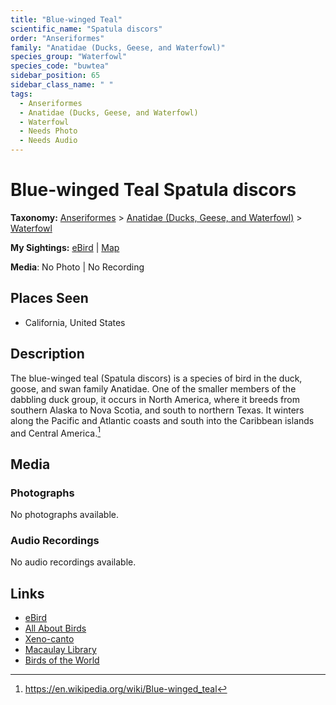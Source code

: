 ```yaml
---
title: "Blue-winged Teal"
scientific_name: "Spatula discors"
order: "Anseriformes"
family: "Anatidae (Ducks, Geese, and Waterfowl)"
species_group: "Waterfowl"
species_code: "buwtea"
sidebar_position: 65
sidebar_class_name: " "
tags: 
  - Anseriformes
  - Anatidae (Ducks, Geese, and Waterfowl)
  - Waterfowl
  - Needs Photo
  - Needs Audio
---
```


# Blue-winged Teal <span className='sci_name'>Spatula discors</span>

**Taxonomy:** [Anseriformes](/tags/anseriformes) > [Anatidae (Ducks, Geese, and Waterfowl)](/tags/anatidae-ducks-geese-and-waterfowl) > [Waterfowl](/tags/waterfowl)

**My Sightings:** [eBird](https://ebird.org/lifelist?r=world&time=life&spp=buwtea) | [Map](/map?species_code=buwtea)

**Media**: No Photo | No Recording

## Places Seen

* California, United States

## Description
The blue-winged teal (Spatula discors) is a species of bird in the duck, goose, and swan family Anatidae. One of the smaller members of the dabbling duck group, it occurs in North America, where it breeds from southern Alaska to Nova Scotia, and south to northern Texas. It winters along the Pacific and Atlantic coasts and south into the Caribbean islands and Central America.[^1]

[^1]: https://en.wikipedia.org/wiki/Blue-winged_teal

## Media
### Photographs
No photographs available.

### Audio Recordings
No audio recordings available.

## Links
* [eBird](https://ebird.org/species/buwtea) 
* [All About Birds](https://www.allaboutbirds.org/guide/buwtea) 
* [Xeno-canto](https://www.xeno-canto.org/species/spatula-discors) 
* [Macaulay Library](https://search.macaulaylibrary.org/catalog?taxonCode=buwtea&sort=rating_rank_desc)
* [Birds of the World](https://birdsoftheworld.org/bow/species/buwtea)
